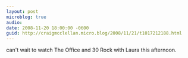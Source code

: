 ```yaml
---
layout: post
microblog: true
audio: 
date: 2008-11-20 18:00:00 -0600
guid: http://craigmcclellan.micro.blog/2008/11/21/t1017212188.html
---
```

can't wait to watch The Office and 30 Rock with Laura this afternoon.
